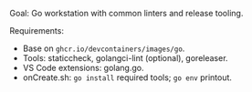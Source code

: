 Goal: Go workstation with common linters and release tooling.

Requirements:
- Base on `ghcr.io/devcontainers/images/go`.
- Tools: staticcheck, golangci-lint (optional), goreleaser.
- VS Code extensions: golang.go.
- onCreate.sh: `go install` required tools; `go env` printout.

